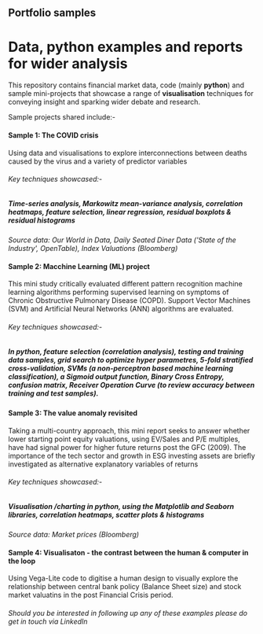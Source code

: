 ## Portfolio samples
# Data, python examples and reports for wider analysis
This repository contains financial market data, code (mainly **python**) and sample mini-projects that showcase a range of **visualisation** techniques for conveying insight and sparking wider debate and research.  

Sample projects shared include:-  

#### Sample 1: The COVID crisis
Using data and visualisations to explore interconnections between deaths caused by the virus and a variety of predictor variables
###### Key techniques showcased:-
##### Time-series analysis, Markowitz mean-variance analysis, correlation heatmaps, feature selection, linear regression, residual boxplots & residual histograms 
*Source data: Our World in Data, Daily Seated Diner Data ('State of the Industry', OpenTable), Index Valuations (Bloomberg)*  

#### Sample 2: Macchine Learning (ML) project

This mini study critically evaluated different pattern recognition machine learning algorithms performing supervised learning on symptoms of Chronic Obstructive Pulmonary Disease (COPD). Support Vector Machines (SVM) and Artificial Neural Networks (ANN) algorithms are evaluated. 

###### Key techniques showcased:-
#####  In **python**, feature selection (correlation analysis), testing and training data samples, grid search to optimize hyper parametres, **5-fold stratified cross-validation**, SVMs (a non-perceptron based machine learning classification), a Sigmoid output function, Binary Cross Entropy, **confusion matrix**, Receiver Operation Curve (to review accuracy between training and test samples).  


#### Sample 3: The value anomaly revisited  

Taking a multi-country approach, this mini report seeks to answer whether lower starting point equity valuations, using EV/Sales and P/E multiples, have had signal power for higher future returns post the GFC (2009). The importance of the tech sector and growth in ESG investing assets are briefly investigated as alternative explanatory variables of returns  
###### Key techniques showcased:-
##### Visualisation /charting in **python**, using the Matplotlib and Seaborn libraries, correlation heatmaps, scatter plots & histograms  

*Source data: Market prices (Bloomberg)*

#### Sample 4: Visualisaton - the contrast between the human & computer in the loop  

Using Vega-Lite code to digitise a human design to visually explore the relationship between central bank policy (Balance Sheet size) and stock market valuatins in the post Financial Crisis period. 

###### Should you be interested in following up any of these examples please do get in touch via LinkedIn
